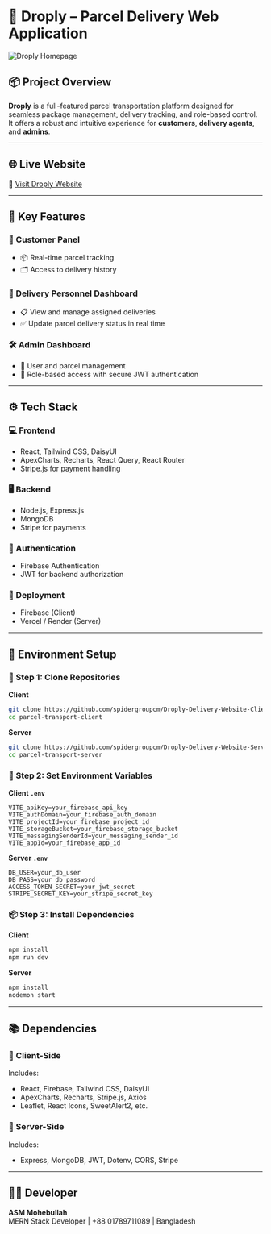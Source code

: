 # 🚚 Droply – Parcel Delivery Web Application

![Droply Homepage](https://i.ibb.co/1GnRx9xJ/Droply.png)

## 📦 Project Overview

**Droply** is a full-featured parcel transportation platform designed for seamless package management, delivery tracking, and role-based control. It offers a robust and intuitive experience for **customers**, **delivery agents**, and **admins**.

---

## 🌐 Live Website  
🔗 [Visit Droply Website](https://droply-7f8eb.web.app)

---

## 🎯 Key Features

### 👤 Customer Panel
- 📦 Real-time parcel tracking  
- 🗂️ Access to delivery history  

### 🚴 Delivery Personnel Dashboard
- 📋 View and manage assigned deliveries  
- ✅ Update parcel delivery status in real time  

### 🛠️ Admin Dashboard
- 👥 User and parcel management  
- 🔐 Role-based access with secure JWT authentication  

---

## ⚙️ Tech Stack

### 💻 Frontend
- React, Tailwind CSS, DaisyUI  
- ApexCharts, Recharts, React Query, React Router  
- Stripe.js for payment handling  

### 🖥️ Backend
- Node.js, Express.js  
- MongoDB  
- Stripe for payments  

### 🔐 Authentication
- Firebase Authentication  
- JWT for backend authorization  

### 🚀 Deployment
- Firebase (Client)  
- Vercel / Render (Server)  

---

## 🧪 Environment Setup

### 📁 Step 1: Clone Repositories

**Client**
```bash
git clone https://github.com/spidergroupcm/Droply-Delivery-Website-Client.git
cd parcel-transport-client
```

**Server**
```bash
git clone https://github.com/spidergroupcm/Droply-Delivery-Website-Server.git
cd parcel-transport-server
```

### 🔑 Step 2: Set Environment Variables

**Client `.env`**
```env
VITE_apiKey=your_firebase_api_key
VITE_authDomain=your_firebase_auth_domain
VITE_projectId=your_firebase_project_id
VITE_storageBucket=your_firebase_storage_bucket
VITE_messagingSenderId=your_messaging_sender_id
VITE_appId=your_firebase_app_id
```

**Server `.env`**
```env
DB_USER=your_db_user
DB_PASS=your_db_password
ACCESS_TOKEN_SECRET=your_jwt_secret
STRIPE_SECRET_KEY=your_stripe_secret_key
```

### 📦 Step 3: Install Dependencies

**Client**
```bash
npm install
npm run dev
```

**Server**
```bash
npm install
nodemon start
```

---

## 📚 Dependencies

### 📌 Client-Side  
Includes:
- React, Firebase, Tailwind CSS, DaisyUI  
- ApexCharts, Recharts, Stripe.js, Axios  
- Leaflet, React Icons, SweetAlert2, etc.

### 📌 Server-Side  
Includes:
- Express, MongoDB, JWT, Dotenv, CORS, Stripe

---

## 👨‍💻 Developer  
**ASM Mohebullah**  
MERN Stack Developer | +88 01789711089 | Bangladesh

>
